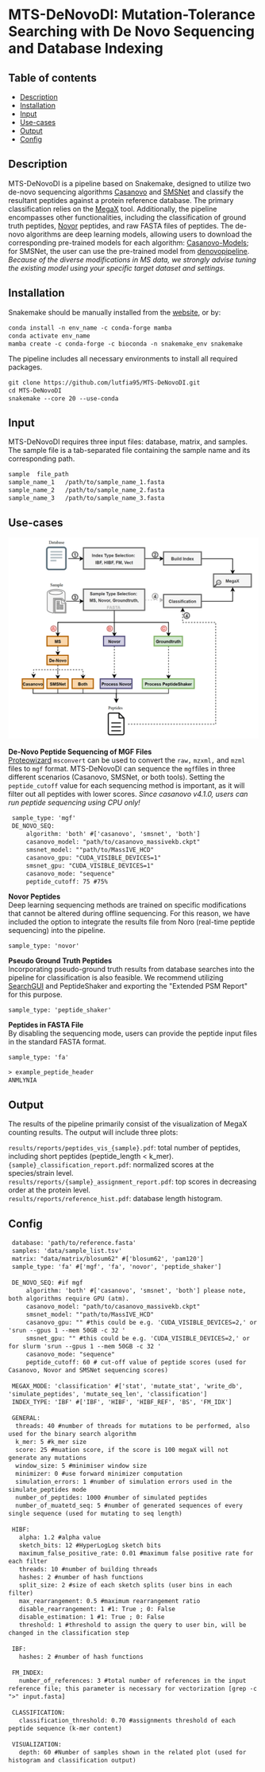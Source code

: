 # MTS-DeNovoDI: **M**utation-**T**olerance **S**earching with **De** **Novo** Sequencing and **D**atabase **I**ndexing

## Table of contents

* [Description](#description)
* [Installation](#installation)
* [Input](#input)
* [Use-cases](#use-cases)
* [Output](#output)
* [Config](#config)


## <a name="description"></a>Description
MTS-DeNovoDI is a pipeline based on Snakemake, designed to utilize two de-novo sequencing algorithms [Casanovo](https://github.com/Noble-Lab/casanovo) and [SMSNet](https://github.com/cmb-chula/SMSNet/tree/master#readme) and classify the resultant peptides against a protein reference database. The primary classification relies on the [MegaX](https://github.com/lutfia95/MegaX/) tool. Additionally, the pipeline encompasses other functionalities, including the classification of ground truth peptides, [Novor](https://github.com/compomics/denovogui) peptides, and raw FASTA files of peptides. The de-novo algorithms are deep learning models, allowing users to download the corresponding pre-trained models for each algorithm: [Casanovo-Models](https://github.com/Noble-Lab/casanovo/releases); for SMSNet, the user can use the pre-trained model from [denovopipeline](https://github.com/denisbeslic/denovopipeline/). _Because of the diverse modifications in MS data, we strongly advise tuning the existing model using your specific target dataset and settings._

## <a name="installation"></a>Installation   
Snakemake should be manually installed from the [website](https://snakemake.readthedocs.io/en/stable/getting_started/installation.html), or by:
```
conda install -n env_name -c conda-forge mamba
conda activate env_name
mamba create -c conda-forge -c bioconda -n snakemake_env snakemake
```

The pipeline includes all necessary environments to install all required packages.
```
git clone https://github.com/lutfia95/MTS-DeNovoDI.git  
cd MTS-DeNovoDI
snakemake --core 20 --use-conda
```

## <a name="input"></a>Input
MTS-DeNovoDI requires three input files: database, matrix, and samples. The sample file is a tab-separated file containing the sample name and its corresponding path.

```
sample	file_path
sample_name_1	/path/to/sample_name_1.fasta
sample_name_2	/path/to/sample_name_2.fasta
sample_name_3	/path/to/sample_name_3.fasta
```


## <a name="use-cases"></a>Use-cases
![](img/workflow.png)

<b> De-Novo Peptide Sequencing of MGF Files</b><br>
[Proteowizard](https://anaconda.org/bioconda/proteowizard) `msconvert` can be used to convert the `raw,` `mzxml,` and `mzml` files to `mgf` format. MTS-DeNovoDI can sequence the `mgf`files in three different scenarios (Casanovo, SMSNet, or both tools). Setting the `peptide_cutoff` value for each sequencing method is important, as it will filter out all peptides with lower scores. _Since casanovo v4.1.0, users can run peptide sequencing using CPU only!_

```
 sample_type: 'mgf'
 DE_NOVO_SEQ:
     algorithm: 'both' #['casanovo', 'smsnet', 'both']
     casanovo_model: "path/to/casanovo_massivekb.ckpt" 
     smsnet_model: ""path/to/MassIVE_HCD"
     casanovo_gpu: "CUDA_VISIBLE_DEVICES=1"
     smsnet_gpu: "CUDA_VISIBLE_DEVICES=1"
     casanovo_mode: "sequence"
     peptide_cutoff: 75 #75%
```

<b> Novor Peptides </b><br>
Deep learning sequencing methods are trained on specific modifications that cannot be altered during offline sequencing. For this reason, we have included the option to integrate the results file from Noro (real-time peptide sequencing) into the pipeline.
```
sample_type: 'novor'
```

<b> Pseudo Ground Truth Peptides </b><br>
Incorporating pseudo-ground truth results from database searches into the pipeline for classification is also feasible. We recommend utilizing [SearchGUI](https://github.com/compomics/searchgui) and PeptideShaker and exporting the "Extended PSM Report" for this purpose.

```
sample_type: 'peptide_shaker'
```

<b> Peptides in FASTA File </b><br>
By disabling the sequencing mode, users can provide the peptide input files in the standard FASTA format.
```
sample_type: 'fa'
```
```
> example_peptide_header
ANMLYNIA
```

## <a name="output"></a>Output
The results of the pipeline primarily consist of the visualization of MegaX counting results. The output will include three plots:

`results/reports/peptides_vis_{sample}.pdf`: total number of peptides, including short peptides (peptide_length < k_mer).    
`{sample}_classification_report.pdf`: normalized scores at the species/strain level.    
`results/reports/{sample}_assignment_report.pdf`: top scores in decreasing order at the protein level.   
`results/reports/reference_hist.pdf`: database length histogram. 

## <a name="config"></a>Config
```
 database: 'path/to/reference.fasta'
 samples: 'data/sample_list.tsv'
 matrix: "data/matrix/blosum62" #['blosum62', 'pam120']
 sample_type: 'fa' #['mgf', 'fa', 'novor', 'peptide_shaker']

 DE_NOVO_SEQ: #if mgf
     algorithm: 'both' #['casanovo', 'smsnet', 'both'] please note, both algorithms require GPU (atm).
     casanovo_model: "path/to/casanovo_massivekb.ckpt" 
     smsnet_model: ""path/to/MassIVE_HCD"
     casanovo_gpu: "" #this could be e.g. 'CUDA_VISIBLE_DEVICES=2,' or 'srun --gpus 1 --mem 50GB -c 32 '
     smsnet_gpu: "" #this could be e.g. 'CUDA_VISIBLE_DEVICES=2,' or for slurm 'srun --gpus 1 --mem 50GB -c 32 '
     casanovo_mode: "sequence"
     peptide_cutoff: 60 # cut-off value of peptide scores (used for Casanovo, Novor and SMSNet sequencing scores)

 MEGAX_MODE: 'classification' #['stat', 'mutate_stat', 'write_db', 'simulate_peptides', 'mutate_seq_len', 'classification']
 INDEX_TYPE: 'IBF' #['IBF', 'HIBF', 'HIBF_REF', 'BS', 'FM_IDX']

 GENERAL:
  threads: 40 #number of threads for mutations to be performed, also used for the binary search algorithm
  k_mer: 5 #k_mer size
  score: 25 #muation score, if the score is 100 megaX will not generate any mutations
  window_size: 5 #minimiser window size
  minimizer: 0 #use forward minimizer computation 
  simulation_errors: 1 #number of simulation errors used in the simulate_peptides mode 
  number_of_peptides: 1000 #number of simulated peptides
  number_of_muatetd_seq: 5 #number of generated sequences of every single sequence (used for mutating to seq length)
  
 HIBF:
   alpha: 1.2 #alpha value
   sketch_bits: 12 #HyperLogLog sketch bits
   maximum_false_positive_rate: 0.01 #maximum false positive rate for each filter
   threads: 10 #number of building threads
   hashes: 2 #number of hash functions
   split_size: 2 #size of each sketch splits (user bins in each filter)
   max_rearrangement: 0.5 #maximum rearrangement ratio
   disable_rearrangement: 1 #1: True ; 0: False
   disable_estimation: 1 #1: True ; 0: False
   threshold: 1 #threshold to assign the query to user bin, will be changed in the classification step

 IBF: 
   hashes: 2 #number of hash functions

 FM_INDEX:
   number_of_references: 3 #total number of references in the input reference file; this parameter is necessary for vectorization [grep -c ">" input.fasta]

 CLASSIFICATION:
   classification_threshold: 0.70 #assignments threshold of each peptide sequence (k-mer content)

 VISUALIZATION:
   depth: 60 #Number of samples shown in the related plot (used for histogram and classification output)
```
